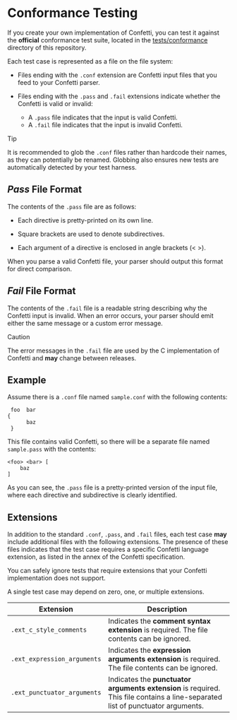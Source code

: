 # Conformance Testing

If you create your own implementation of Confetti, you can test it against the **official** conformance test suite, located in the [tests/conformance](conformance/) directory of this repository.

Each test case is represented as a file on the file system:

* Files ending with the `.conf` extension are Confetti input files that you feed to your Confetti parser.

* Files ending with the `.pass` and `.fail` extensions indicate whether the Confetti is valid or invalid:
    * A `.pass` file indicates that the input is valid Confetti.
    * A `.fail` file indicates that the input is invalid Confetti.

> [!TIP]
> It is recommended to glob the `.conf` files rather than hardcode their names, as they can potentially be renamed. Globbing also ensures new tests are automatically detected by your test harness.

## _Pass_ File Format

The contents of the `.pass` file are as follows:

* Each directive is pretty-printed on its own line.

* Square brackets are used to denote subdirectives.

* Each argument of a directive is enclosed in angle brackets (< >).

When you parse a valid Confetti file, your parser should output this format for direct comparison.

## _Fail_ File Format

The contents of the `.fail` file is a readable string describing why the Confetti input is invalid.
When an error occurs, your parser should emit either the same message or a custom error message.

> [!CAUTION]
> The error messages in the `.fail` file are used by the C implementation of Confetti and **may** change between releases.

## Example

Assume there is a `.conf` file named `sample.conf` with the following contents:

```
 foo  bar
{
      baz
 }
```

This file contains valid Confetti, so there will be a separate file named `sample.pass` with the contents:

```
<foo> <bar> [
    baz
]
```

As you can see, the `.pass` file is a pretty-printed version of the input file, where each directive and subdirective is clearly identified.

## Extensions

In addition to the standard `.conf`, `.pass`, and `.fail` files, each test case **may** include additional files with the following extensions.
The presence of these files indicates that the test case requires a specific Confetti language extension, as listed in the annex of the Confetti specification.

You can safely ignore tests that require extensions that your Confetti implementation does not support.

A single test case may depend on zero, one, or multiple extensions.

| Extension | Description
| --- | --- |
| `.ext_c_style_comments` | Indicates the **comment syntax extension** is required. The file contents can be ignored. |
| `.ext_expression_arguments` | Indicates the **expression arguments extension** is required. The file contents can be ignored. |
| `.ext_punctuator_arguments` | Indicates the **punctuator arguments extension** is required. This file contains a line-separated list of punctuator arguments. |
